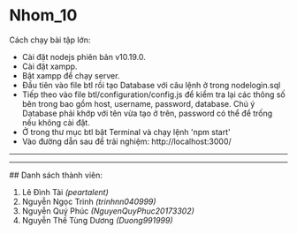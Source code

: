 ﻿# Nhom_10 

Cách chạy bài tập lớn:
- Cài đặt nodejs phiên bản v10.19.0.
- Cài đặt xampp.
- Bật xampp để chạy server.
- Đầu tiên vào file btl rồi tạo Database với câu lệnh ở trong nodelogin.sql
- Tiếp theo vào file btl/configuration/config.js để kiểm tra lại các thông số bên trong bao gồm host, username, password, database. Chú ý Database phải khớp với tên vừa tạo ở trên, password có thể để trống nếu không cài đặt.
- Ở trong thư mục btl bật Terminal và chạy lệnh 'npm start'
- Vào đường dẫn sau để trải nghiệm: http://localhost:3000/



---------------------------------------------
***
﻿## Danh sách thành viên:
1. Lê Đình Tài *(peartalent)*
2. Nguyễn Ngọc Trinh *(trinhnn040999)*
3. Nguyễn Quý Phúc *(NguyenQuyPhuc20173302)*
4. Nguyễn Thế Tùng Dương *(Duong991999)*

